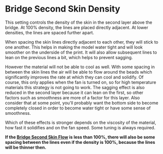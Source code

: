 Bridge Second Skin Density
====
This setting controls the density of the skin in the second layer above the bridge. At 100% density, the lines are placed directly adjacent. At lower densities, the lines are spaced further apart.

When spacing the skin lines directly adjacent to each other, they will stick to one another. This helps in making the model water tight and will look smoother on the underside of the print. It will also allow subsequent lines to lean on the previous lines a bit, which helps to prevent sagging.

However the material will not be able to cool as well. With some spacing in between the skin lines the air will be able to flow around the beads which significantly improves the rate at which they can cool and solidify. Of course, this only applies when the fan is turned on, so for high temperature materials this strategy is not going to work. The sagging effect is also reduced in the second layer because it can lean on the first, so other factors such as smoothness are more of a factor for this layer. Also consider that at some point, you'll probably want the bottom side to become completely closed in order to become water tight or have some sense of smoothness.

Which of these effects is stronger depends on the viscosity of the material, how fast it solidifies and on the fan speed. Some tuning is always required.

**If the [Bridge Second Skin Flow](bridge_skin_material_flow_2.md) is less than 100%, there will also be some spacing between the lines even if the density is 100%, because the lines will be thinner then.**